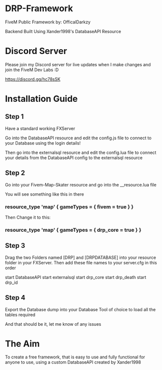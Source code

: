 # DRP-Framework
FiveM Public Framework by: OfficalDarkzy

Backend Built Using Xander1998's DatabaseAPI Resource

# Discord Server
Please join my Discord server for live updates when I make changes and join the FiveM Dev Labs :D

https://discord.gg/hc78sSK

# Installation Guide

## Step 1
Have a standard working FXServer

Go into the DatabaseAPI resource and edit the config.js file to connect to your Database using the login details!

Then go into the externalsql resource and edit the config.lua file to connect your details from the DatabaseAPI config to the externalsql resource

## Step 2
Go into your Fivem-Map-Skater resource and go into the __resource.lua file

You will see something like this in there
### resource_type 'map' { gameTypes = { fivem = true } }

Then Change it to this:
### resource_type 'map' { gameTypes = { drp_core = true } }

## Step 3
Drag the two Folders named [DRP] and [DRPDATABASE] into your resource folder in your FXServer. Then add these file names to your server.cfg in this order

start DatabaseAPI
start externalsql
start drp_core
start drp_death
start drp_id

## Step 4 
Export the Database dump into your Database Tool of choice to load all the tables required

And that should be it, let me know of any issues

# The Aim
To create a free framework, that is easy to use and fully functional for anyone to use, using a custom DatabaseAPI created by Xander1998
